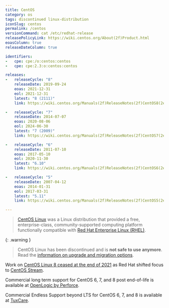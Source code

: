 ```yaml
---
title: CentOS
category: os
tags: discontinued linux-distribution
iconSlug: centos
permalink: /centos
versionCommand: cat /etc/redhat-release
releasePolicyLink: https://wiki.centos.org/About(2f)Product.html
eoasColumn: true
releaseDateColumn: true

identifiers:
-   cpe: cpe:/o:centos:centos
-   cpe: cpe:2.3:o:centos:centos

releases:
-   releaseCycle: "8"
    releaseDate: 2019-09-24
    eoas: 2021-12-31
    eol: 2021-12-31
    latest: "8 (2111)"
    link: https://wiki.centos.org/Manuals(2f)ReleaseNotes(2f)CentOS8(2e)2111.html

-   releaseCycle: "7"
    releaseDate: 2014-07-07
    eoas: 2020-08-06
    eol: 2024-06-30
    latest: "7 (2009)"
    link: https://wiki.centos.org/Manuals(2f)ReleaseNotes(2f)CentOS7(2e)2009.html

-   releaseCycle: "6"
    releaseDate: 2011-07-10
    eoas: 2017-05-10
    eol: 2020-11-30
    latest: "6.10"
    link: https://wiki.centos.org/Manuals(2f)ReleaseNotes(2f)CentOS6(2e)10.html

-   releaseCycle: "5"
    releaseDate: 2007-04-12
    eoas: 2014-01-31
    eol: 2017-03-31
    latest: "5.11"
    link: https://wiki.centos.org/Manuals(2f)ReleaseNotes(2f)CentOS5(2e)11.html

---
```


> [CentOS Linux](https://centos.org/centos-linux/) was a Linux distribution that provided a free,
> enterprise-class, community-supported computing platform functionally compatible with
> [Red Hat Enterprise Linux (RHEL)](/rhel).

{: .warning }
> CentOS Linux has been discontinued and is **not safe to use anymore**. Read the [information on
> upgrade and migration options](https://blog.centos.org/2023/04/end-dates-are-coming-for-centos-stream-8-and-centos-linux-7/).

Work on [CentOS Linux 8 ceased at the end of 2021](https://blog.centos.org/2020/12/future-is-centos-stream/)
as Red Hat shifted focus to [CentOS Stream](/centos-stream).

Commercial long term support for CentOS 6, 7, and 8 post end-of-life is available at [OpenLogic by
Perforce](https://www.openlogic.com/solutions/enterprise-linux-support/centos).

Commercial Endless Support beyond LTS for CentOS 6, 7, and 8 is available at [TuxCare](https://tuxcare.com/extended-lifecycle-support/).
